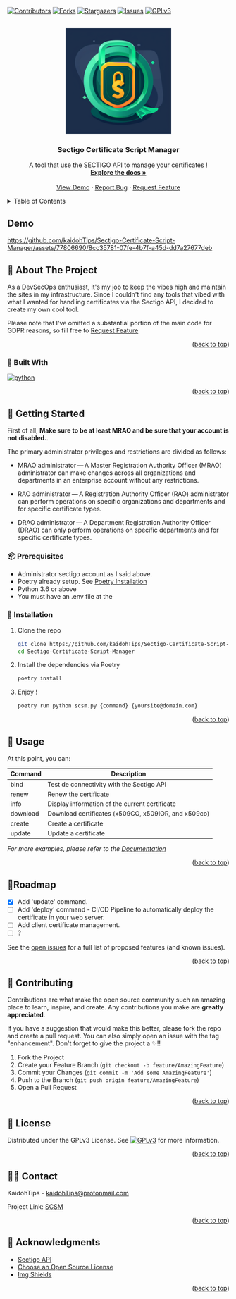 <a name="readme-top"></a>

[![Contributors][contributors-shield]][contributors-url]
[![Forks][forks-shield]][forks-url]
[![Stargazers][stars-shield]][stars-url]
[![Issues][issues-shield]][issues-url]
[![GPLv3][license-shield]][license-url]



<!-- PROJECT LOGO -->
<br />
<div align="center">
  <a href="https://github.com/kaidohTips/Sectigo-Certificate-Script-Manager">
    <img src="lib/images/SCSM_logo.png" alt="Logo" width="240" height="240">
  </a>

  <h3 align="center">Sectigo Certificate Script Manager</h3>

  <p align="center">
    A tool that use the SECTIGO API to manage your certificates !
    <br />
    <a href="https://github.com/kaidohTips/Sectigo-Certificate-Script-Manager#Usage"><strong>Explore the docs »</strong></a>
    <br />
    <br />
    <a href="https://github.com/kaidohTips/Sectigo-Certificate-Script-Manager#Demo">View Demo</a>
    ·
    <a href="https://github.com/kaidohTips/Sectigo-Certificate-Script-Manager/issues">Report Bug</a>
    ·
    <a href="https://github.com/kaidohTips/Sectigo-Certificate-Script-Manager/issues">Request Feature</a>
  </p>
</div>



<!-- TABLE OF CONTENTS -->
<details>
  <summary>Table of Contents</summary>
  <ol>
    <li>
      <a href="#about-the-project">Demo</a>
      <a href="#about-the-project">About The Project</a>
      <ul>
        <li><a href="#built-with">Built With</a></li>
      </ul>
    </li>
    <li>
      <a href="#getting-started">Getting Started</a>
      <ul>
        <li><a href="#prerequisites">Prerequisites</a></li>
        <li><a href="#installation">Installation</a></li>
      </ul>
    </li>
    <li><a href="#usage">Usage</a></li>
    <li><a href="#roadmap">Roadmap</a></li>
    <li><a href="#contributing">Contributing</a></li>
    <li><a href="#license">License</a></li>
    <li><a href="#contact">Contact</a></li>
    <li><a href="#acknowledgments">Acknowledgments</a></li>
  </ol>
</details>


## Demo


https://github.com/kaidohTips/Sectigo-Certificate-Script-Manager/assets/77806690/8cc35781-07fe-4b7f-a45d-dd7a27677deb


<!-- ABOUT THE PROJECT -->
##  🧪 About The Project

As a DevSecOps enthusiast, it's my job to keep the vibes high and maintain the sites in my infrastructure.
Since I couldn't find any tools that vibed with what I wanted for handling certificates via the Sectigo API, I decided to create my own cool tool.

Please note that I've omitted a substantial portion of the main code for GDPR reasons, so fill free to  <a href="https://github.com/kaidohTips/Sectigo-Certificate-Script-Manager/issues">Request Feature  </a> 

<p align="right">(<a href="#readme-top">back to top</a>)</p>

### 🎨 Built With

[![python][python-shield]][python-url]


<p align="right">(<a href="#readme-top">back to top</a>)</p>



<!-- GETTING STARTED -->
## 🔧 Getting Started

First of all, **Make sure to be at least MRAO and be sure that your account is not disabled.**.

The primary administrator privileges and restrictions are divided as follows:

* MRAO administrator — A Master Registration Authority Officer (MRAO) administrator can make changes across all organizations and departments in an enterprise account without any restrictions.

* RAO administrator — A Registration Authority Officer (RAO) administrator can perform operations on specific organizations and departments and for specific certificate types.

* DRAO administrator — A Department Registration Authority Officer (DRAO) can only perform operations on specific departments and for specific certificate types.


### 📦️ Prerequisites

* Administrator sectigo account as I said above.
* Poetry already setup. See [Poetry Installation](https://python-poetry.org/docs/#installation)
* Python 3.6 or above
* You must have an .env file at the 

### 🚀 Installation

1. Clone the repo
   ```sh
   git clone https://github.com/kaidohTips/Sectigo-Certificate-Script-Manager.git &&
   cd Sectigo-Certificate-Script-Manager
   ```
2. Install the dependencies via Poetry
   ```sh
   poetry install
   ```
3. Enjoy !
   ```sh
   poetry run python scsm.py {command} {yoursite@domain.com}
   ```

<p align="right">(<a href="#readme-top">back to top</a>)</p>



<!-- USAGE -->
## 📌 Usage

At this point, you can:

| Command    | Description                                |
|------------|--------------------------------------------|
| bind       | Test de connectivity with the Sectigo API   |
| renew      | Renew the certificate                       |
| info       | Display information of the current certificate |
| download   | Download certificates (x509CO, x509IOR, and x509co) |
| create     | Create a certificate                        |
| update     | Update a certificate                        |



_For more examples, please refer to the [Documentation](https://example.com)_

<p align="right">(<a href="#readme-top">back to top</a>)</p>



<!-- ROADMAP -->
## 🔖Roadmap

- [x] Add 'update' command.
- [ ] Add 'deploy' command - CI/CD Pipeline to automatically deploy the certificate in your web server.
- [ ] Add client certificate management.
- [ ] ?

See the [open issues](https://github.com/kaidohTips/Sectigo-Certificate-Script-Manager/issues) for a full list of proposed features (and known issues).

<p align="right">(<a href="#readme-top">back to top</a>)</p>



<!-- CONTRIBUTING -->
## 💚 Contributing

Contributions are what make the open source community such an amazing place to learn, inspire, and create. Any contributions you make are **greatly appreciated**.

If you have a suggestion that would make this better, please fork the repo and create a pull request. You can also simply open an issue with the tag "enhancement".
Don't forget to give the project a ✨!!

1. Fork the Project
2. Create your Feature Branch (`git checkout -b feature/AmazingFeature`)
3. Commit your Changes (`git commit -m 'Add some AmazingFeature'`)
4. Push to the Branch (`git push origin feature/AmazingFeature`)
5. Open a Pull Request

<p align="right">(<a href="#readme-top">back to top</a>)</p>



<!-- LICENSE -->
## 📝 License

Distributed under the GPLv3 License. See [![GPLv3][license-shield]][license-url] for more information.

<p align="right">(<a href="#readme-top">back to top</a>)</p>



<!-- CONTACT -->
## 🧑‍💻 Contact

KaidohTips - kaidohTips@protonmail.com 

Project Link: [SCSM](https://github.com/kaidohTips/Sectigo-Certificate-Script-Manager)

<p align="right">(<a href="#readme-top">back to top</a>)</p>



<!-- ACKNOWLEDGMENTS -->
## 🎉 Acknowledgments

* [Sectigo API](https://www.sectigo.com/knowledge-base/detail/Sectigo-Certificate-Manager-SCM-REST-API/kA01N000000XDkE)
* [Choose an Open Source License](https://choosealicense.com)
* [Img Shields](https://shields.io)

<p align="right">(<a href="#readme-top">back to top</a>)</p>


<!-- MARKDOWN LINKS & IMAGES -->
[python-shield]: https://img.shields.io/badge/python--white?style=for-the-badge&logo=python&label=python&color=yellow
[python-url]: https://python.org
[contributors-shield]: https://img.shields.io/github/contributors/kaidohTips/Sectigo-Certificate-Script-Manager.svg?style=for-the-badge
[contributors-url]: https://github.com/kaidohTips/Sectigo-Certificate-Script-Manager/graphs/contributors
[forks-shield]: https://img.shields.io/github/forks/kaidohTips/Sectigo-Certificate-Script-Manager.svg?style=for-the-badge
[forks-url]: https://github.com/kaidohTips/Sectigo-Certificate-Script-Manager/network/members
[stars-shield]: https://img.shields.io/github/stars/kaidohTips/Sectigo-Certificate-Script-Manager.svg?style=for-the-badge
[stars-url]: https://github.com/kaidohTips/Sectigo-Certificate-Script-Manager/stargazers
[issues-shield]: https://img.shields.io/github/issues/kaidohTips/Sectigo-Certificate-Script-Manager.svg?style=for-the-badge
[issues-url]: https://github.com/kaidohTips/Sectigo-Certificate-Script-Manager/issues
[license-shield]: https://img.shields.io/github/license/kaidohTips/Sectigo-Certificate-Script-Manager.svg?style=for-the-badge
[license-url]: https://github.com/kaidohTips/Sectigo-Certificate-Script-Manager/blob/master/LICENSE
